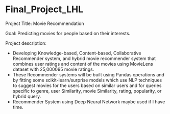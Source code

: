 # Final_Project_LHL
Project Title: 
Movie Recommendation

Goal: 
Predicting movies for people based on their interests.

Project description: 
- Developing Knowledge-based, Content-based, Collaborative Recommender system,
and  hybrid movie recommender system that combines user ratings and content of 
the movies  using MovieLens dataset with 25,000095 movie ratings. 
- These Recommender systems will be built using Pandas operations and by fitting some 
scikit-learn/surprise models which use NLP techniques to suggest movies for the users 
based on similar users and for queries specific to genre, user Similarity, movie 
Similarity, rating, popularity, or hybrid query. 
- Recommender System using Deep Neural Network maybe used if I have time.
